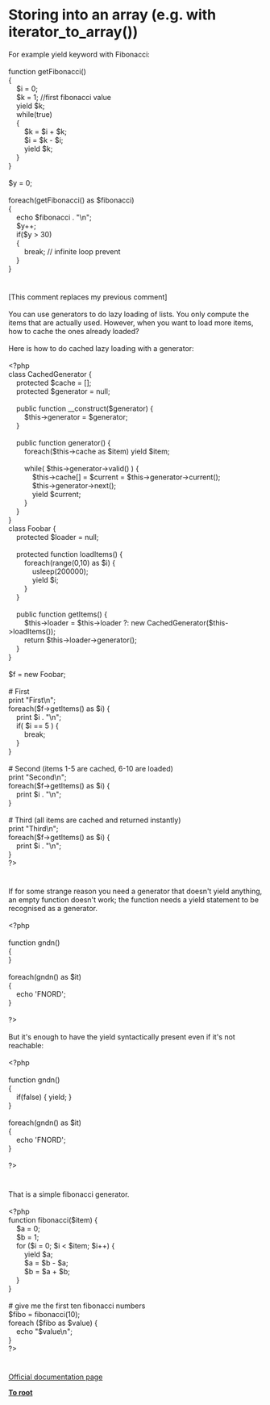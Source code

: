 # Storing into an array (e.g. with iterator_to_array())




<div class="phpcode"><span class="html">
For example yield keyword with Fibonacci:<br><br>function getFibonacci()<br>{<br>&#xA0; &#xA0; $i = 0;<br>&#xA0; &#xA0; $k = 1; //first fibonacci value<br>&#xA0; &#xA0; yield $k;<br>&#xA0; &#xA0; while(true)<br>&#xA0; &#xA0; {<br>&#xA0; &#xA0; &#xA0; &#xA0; $k = $i + $k;<br>&#xA0; &#xA0; &#xA0; &#xA0; $i = $k - $i;<br>&#xA0; &#xA0; &#xA0; &#xA0; yield $k;&#xA0; &#xA0; &#xA0; &#xA0; <br>&#xA0; &#xA0; }<br>}<br><br>$y = 0;<br><br>foreach(getFibonacci() as $fibonacci)<br>{<br>&#xA0; &#xA0; echo $fibonacci . &quot;\n&quot;;<br>&#xA0; &#xA0; $y++;&#xA0; &#xA0; <br>&#xA0; &#xA0; if($y &gt; 30)<br>&#xA0; &#xA0; {<br>&#xA0; &#xA0; &#xA0; &#xA0; break; // infinite loop prevent<br>&#xA0; &#xA0; }<br>}</span>
</div>
  

#


<div class="phpcode"><span class="html">
[This comment replaces my previous comment]<br><br>You can use generators to do lazy loading of lists. You only compute the items that are actually used. However, when you want to load more items, how to cache the ones already loaded?<br><br>Here is how to do cached lazy loading with a generator:<br><br><span class="default">&lt;?php<br></span><span class="keyword">class </span><span class="default">CachedGenerator </span><span class="keyword">{<br>&#xA0; &#xA0; protected </span><span class="default">$cache </span><span class="keyword">= [];<br>&#xA0; &#xA0; protected </span><span class="default">$generator </span><span class="keyword">= </span><span class="default">null</span><span class="keyword">;<br><br>&#xA0; &#xA0; public function </span><span class="default">__construct</span><span class="keyword">(</span><span class="default">$generator</span><span class="keyword">) {<br>&#xA0; &#xA0; &#xA0; &#xA0; </span><span class="default">$this</span><span class="keyword">-&gt;</span><span class="default">generator </span><span class="keyword">= </span><span class="default">$generator</span><span class="keyword">;<br>&#xA0; &#xA0; }<br><br>&#xA0; &#xA0; public function </span><span class="default">generator</span><span class="keyword">() {<br>&#xA0; &#xA0; &#xA0; &#xA0; foreach(</span><span class="default">$this</span><span class="keyword">-&gt;</span><span class="default">cache </span><span class="keyword">as </span><span class="default">$item</span><span class="keyword">) yield </span><span class="default">$item</span><span class="keyword">;<br><br>&#xA0; &#xA0; &#xA0; &#xA0; while( </span><span class="default">$this</span><span class="keyword">-&gt;</span><span class="default">generator</span><span class="keyword">-&gt;</span><span class="default">valid</span><span class="keyword">() ) {<br>&#xA0; &#xA0; &#xA0; &#xA0; &#xA0; &#xA0; </span><span class="default">$this</span><span class="keyword">-&gt;</span><span class="default">cache</span><span class="keyword">[] = </span><span class="default">$current </span><span class="keyword">= </span><span class="default">$this</span><span class="keyword">-&gt;</span><span class="default">generator</span><span class="keyword">-&gt;</span><span class="default">current</span><span class="keyword">();<br>&#xA0; &#xA0; &#xA0; &#xA0; &#xA0; &#xA0; </span><span class="default">$this</span><span class="keyword">-&gt;</span><span class="default">generator</span><span class="keyword">-&gt;</span><span class="default">next</span><span class="keyword">();<br>&#xA0; &#xA0; &#xA0; &#xA0; &#xA0; &#xA0; yield </span><span class="default">$current</span><span class="keyword">;<br>&#xA0; &#xA0; &#xA0; &#xA0; }<br>&#xA0; &#xA0; }<br>}<br>class </span><span class="default">Foobar </span><span class="keyword">{<br>&#xA0; &#xA0; protected </span><span class="default">$loader </span><span class="keyword">= </span><span class="default">null</span><span class="keyword">;<br><br>&#xA0; &#xA0; protected function </span><span class="default">loadItems</span><span class="keyword">() {<br>&#xA0; &#xA0; &#xA0; &#xA0; foreach(</span><span class="default">range</span><span class="keyword">(</span><span class="default">0</span><span class="keyword">,</span><span class="default">10</span><span class="keyword">) as </span><span class="default">$i</span><span class="keyword">) {<br>&#xA0; &#xA0; &#xA0; &#xA0; &#xA0; &#xA0; </span><span class="default">usleep</span><span class="keyword">(</span><span class="default">200000</span><span class="keyword">);<br>&#xA0; &#xA0; &#xA0; &#xA0; &#xA0; &#xA0; yield </span><span class="default">$i</span><span class="keyword">;<br>&#xA0; &#xA0; &#xA0; &#xA0; }<br>&#xA0; &#xA0; }<br><br>&#xA0; &#xA0; public function </span><span class="default">getItems</span><span class="keyword">() {<br>&#xA0; &#xA0; &#xA0; &#xA0; </span><span class="default">$this</span><span class="keyword">-&gt;</span><span class="default">loader </span><span class="keyword">= </span><span class="default">$this</span><span class="keyword">-&gt;</span><span class="default">loader </span><span class="keyword">?: new </span><span class="default">CachedGenerator</span><span class="keyword">(</span><span class="default">$this</span><span class="keyword">-&gt;</span><span class="default">loadItems</span><span class="keyword">());<br>&#xA0; &#xA0; &#xA0; &#xA0; return </span><span class="default">$this</span><span class="keyword">-&gt;</span><span class="default">loader</span><span class="keyword">-&gt;</span><span class="default">generator</span><span class="keyword">();<br>&#xA0; &#xA0; }<br>}<br><br></span><span class="default">$f </span><span class="keyword">= new </span><span class="default">Foobar</span><span class="keyword">;<br><br></span><span class="comment"># First<br></span><span class="keyword">print </span><span class="string">&quot;First\n&quot;</span><span class="keyword">;<br>foreach(</span><span class="default">$f</span><span class="keyword">-&gt;</span><span class="default">getItems</span><span class="keyword">() as </span><span class="default">$i</span><span class="keyword">) {<br>&#xA0; &#xA0; print </span><span class="default">$i </span><span class="keyword">. </span><span class="string">&quot;\n&quot;</span><span class="keyword">;<br>&#xA0; &#xA0; if( </span><span class="default">$i </span><span class="keyword">== </span><span class="default">5 </span><span class="keyword">) {<br>&#xA0; &#xA0; &#xA0; &#xA0; break;<br>&#xA0; &#xA0; }<br>}<br><br></span><span class="comment"># Second (items 1-5 are cached, 6-10 are loaded)<br></span><span class="keyword">print </span><span class="string">&quot;Second\n&quot;</span><span class="keyword">;<br>foreach(</span><span class="default">$f</span><span class="keyword">-&gt;</span><span class="default">getItems</span><span class="keyword">() as </span><span class="default">$i</span><span class="keyword">) {<br>&#xA0; &#xA0; print </span><span class="default">$i </span><span class="keyword">. </span><span class="string">&quot;\n&quot;</span><span class="keyword">;<br>}<br><br></span><span class="comment"># Third (all items are cached and returned instantly)<br></span><span class="keyword">print </span><span class="string">&quot;Third\n&quot;</span><span class="keyword">;<br>foreach(</span><span class="default">$f</span><span class="keyword">-&gt;</span><span class="default">getItems</span><span class="keyword">() as </span><span class="default">$i</span><span class="keyword">) {<br>&#xA0; &#xA0; print </span><span class="default">$i </span><span class="keyword">. </span><span class="string">&quot;\n&quot;</span><span class="keyword">;<br>}<br></span><span class="default">?&gt;</span>
</span>
</div>
  

#


<div class="phpcode"><span class="html">
If for some strange reason you need a generator that doesn&apos;t yield anything, an empty function doesn&apos;t work; the function needs a yield statement to be recognised as a generator.<br><br><span class="default">&lt;?php<br><br></span><span class="keyword">function </span><span class="default">gndn</span><span class="keyword">()<br>{<br>}<br><br>foreach(</span><span class="default">gndn</span><span class="keyword">() as </span><span class="default">$it</span><span class="keyword">)<br>{<br>&#xA0; &#xA0; echo </span><span class="string">&apos;FNORD&apos;</span><span class="keyword">;<br>}<br><br></span><span class="default">?&gt;<br></span><br> But it&apos;s enough to have the yield syntactically present even if it&apos;s not reachable:<br><br><span class="default">&lt;?php<br><br></span><span class="keyword">function </span><span class="default">gndn</span><span class="keyword">()<br>{<br>&#xA0; &#xA0; if(</span><span class="default">false</span><span class="keyword">) { yield; }<br>}<br><br>foreach(</span><span class="default">gndn</span><span class="keyword">() as </span><span class="default">$it</span><span class="keyword">)<br>{<br>&#xA0; &#xA0; echo </span><span class="string">&apos;FNORD&apos;</span><span class="keyword">;<br>}<br><br></span><span class="default">?&gt;</span>
</span>
</div>
  

#


<div class="phpcode"><span class="html">
That is a simple fibonacci generator.<br><br><span class="default">&lt;?php<br></span><span class="keyword">function </span><span class="default">fibonacci</span><span class="keyword">(</span><span class="default">$item</span><span class="keyword">) {<br>&#xA0; &#xA0; </span><span class="default">$a </span><span class="keyword">= </span><span class="default">0</span><span class="keyword">;<br>&#xA0; &#xA0; </span><span class="default">$b </span><span class="keyword">= </span><span class="default">1</span><span class="keyword">;<br>&#xA0; &#xA0; for (</span><span class="default">$i </span><span class="keyword">= </span><span class="default">0</span><span class="keyword">; </span><span class="default">$i </span><span class="keyword">&lt; </span><span class="default">$item</span><span class="keyword">; </span><span class="default">$i</span><span class="keyword">++) {<br>&#xA0; &#xA0; &#xA0; &#xA0; yield </span><span class="default">$a</span><span class="keyword">;<br>&#xA0; &#xA0; &#xA0; &#xA0; </span><span class="default">$a </span><span class="keyword">= </span><span class="default">$b </span><span class="keyword">- </span><span class="default">$a</span><span class="keyword">;<br>&#xA0; &#xA0; &#xA0; &#xA0; </span><span class="default">$b </span><span class="keyword">= </span><span class="default">$a </span><span class="keyword">+ </span><span class="default">$b</span><span class="keyword">;<br>&#xA0; &#xA0; }<br>}<br><br></span><span class="comment"># give me the first ten fibonacci numbers<br></span><span class="default">$fibo </span><span class="keyword">= </span><span class="default">fibonacci</span><span class="keyword">(</span><span class="default">10</span><span class="keyword">);<br>foreach (</span><span class="default">$fibo </span><span class="keyword">as </span><span class="default">$value</span><span class="keyword">) {<br>&#xA0; &#xA0; echo </span><span class="string">&quot;</span><span class="default">$value</span><span class="string">\n&quot;</span><span class="keyword">;<br>}<br></span><span class="default">?&gt;</span>
</span>
</div>
  

#

[Official documentation page](https://www.php.net/manual/en/language.generators.syntax.php)

**[To root](/README.md)**